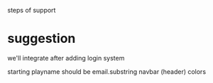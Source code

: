 steps of support


# suggestion
we'll integrate after adding login system<br/>


starting playname should be email.substring 
navbar (header) colors<br/>
